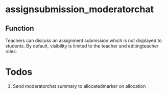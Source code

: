 # assignsubmission_moderatorchat

## Function
Teachers can discuss an assignment submission which is not displayed to students.
By default, visibility is limited to the teacher and editingteacher roles.

# Todos
1. Send moderatorchat summary to allocatedmarker on allocation
